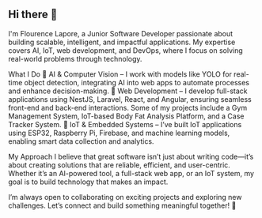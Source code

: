 ## Hi there 👋

I'm Flourence Lapore, a Junior Software Developer passionate about building scalable, intelligent, and impactful applications. My expertise covers AI, IoT, web development, and DevOps, where I focus on solving real-world problems through technology.

What I Do
🔹 AI & Computer Vision – I work with models like YOLO for real-time object detection, integrating AI into web apps to automate processes and enhance decision-making.
🔹 Web Development – I develop full-stack applications using NestJS, Laravel, React, and Angular, ensuring seamless front-end and back-end interactions. Some of my projects include a Gym Management System, IoT-based Body Fat Analysis Platform, and a Case Tracker System.
🔹 IoT & Embedded Systems – I’ve built IoT applications using ESP32, Raspberry Pi, Firebase, and machine learning models, enabling smart data collection and analytics.

My Approach
I believe that great software isn’t just about writing code—it’s about creating solutions that are reliable, efficient, and user-centric. Whether it’s an AI-powered tool, a full-stack web app, or an IoT system, my goal is to build technology that makes an impact.

I’m always open to collaborating on exciting projects and exploring new challenges. Let’s connect and build something meaningful together! 🚀
